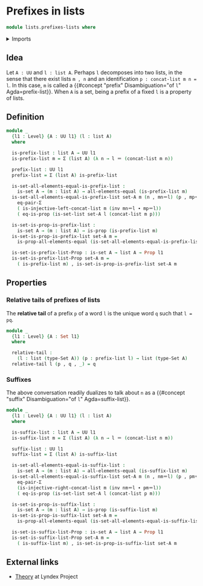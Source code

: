 # Prefixes in lists

```agda
module lists.prefixes-lists where
```

<details><summary>Imports</summary>

```agda
open import foundation.empty-types
open import foundation.universe-levels
open import foundation.dependent-pair-types

open import foundation-core.equality-dependent-pair-types
open import foundation-core.sets
open import foundation-core.injective-maps
open import foundation-core.identity-types
open import foundation-core.propositions
open import foundation-core.empty-types

open import lists.lists
open import lists.concatenation-lists
```

</details>

## Idea

Let `A : UU` and `l : list A`. Perhaps `l` decomposes into two lists, in the
sense that there exist lists `m , n` and an identification
`p : concat-list m n = l`. In this case, `m` is called a
{{#concept "prefix" Disambiguation="of `l`" Agda=prefix-list}}. When `A` is a
set, being a prefix of a fixed `l` is a property of lists.

## Definition

```agda
module _
  {l1 : Level} {A : UU l1} (l : list A)
  where

  is-prefix-list : list A → UU l1
  is-prefix-list m = Σ (list A) (λ n → l ＝ (concat-list m n))

  prefix-list : UU l1
  prefix-list = Σ (list A) is-prefix-list

  is-set-all-elements-equal-is-prefix-list :
    is-set A → (m : list A) → all-elements-equal (is-prefix-list m)
  is-set-all-elements-equal-is-prefix-list set-A m (n , mn＝l) (p , mp＝l) =
    eq-pair-Σ
    ( is-injective-left-concat-list m (inv mn＝l ∙ mp＝l))
    ( eq-is-prop (is-set-list set-A l (concat-list m p)))

  is-set-is-prop-is-prefix-list :
    is-set A → (m : list A) → is-prop (is-prefix-list m)
  is-set-is-prop-is-prefix-list set-A m =
    is-prop-all-elements-equal (is-set-all-elements-equal-is-prefix-list set-A m)

  is-set-is-prefix-list-Prop : is-set A → list A → Prop l1
  is-set-is-prefix-list-Prop set-A m =
    ( is-prefix-list m) , is-set-is-prop-is-prefix-list set-A m
```

## Properties

### Relative tails of prefixes of lists

The **relative tail** of a prefix `p` of a word `l` is the unique word `q` such
that `l = pq`.

```agda
module _
  {l1 : Level} {A : Set l1}
  where

  relative-tail :
    (l : list (type-Set A)) (p : prefix-list l) → list (type-Set A)
  relative-tail l (p , q , _) = q
```

### Suffixes

The above conversation readily dualizes to talk about `n` as a
{{#concept "suffix" Disambiguation="of `l`" Agda=suffix-list}}.

```agda
module _
  {l1 : Level} {A : UU l1} (l : list A)
  where

  is-suffix-list : list A → UU l1
  is-suffix-list m = Σ (list A) (λ n → l ＝ (concat-list n m))

  suffix-list : UU l1
  suffix-list = Σ (list A) is-suffix-list

  is-set-all-elements-equal-is-suffix-list :
    is-set A → (m : list A) → all-elements-equal (is-suffix-list m)
  is-set-all-elements-equal-is-suffix-list set-A m (n , nm＝l) (p , pm＝l) =
    eq-pair-Σ
    (is-injective-right-concat-list m (inv nm＝l ∙ pm＝l))
    ( eq-is-prop (is-set-list set-A l (concat-list p m)))

  is-set-is-prop-is-suffix-list :
    is-set A → (m : list A) → is-prop (is-suffix-list m)
  is-set-is-prop-is-suffix-list set-A m =
    is-prop-all-elements-equal (is-set-all-elements-equal-is-suffix-list set-A m)

  is-set-is-suffix-list-Prop : is-set A → list A → Prop l1
  is-set-is-suffix-list-Prop set-A m =
    ( is-suffix-list m) , is-set-is-prop-is-suffix-list set-A m
```

## External links

- [Theory](https://www.lyndex.org/theory.php) at Lyndex Project
